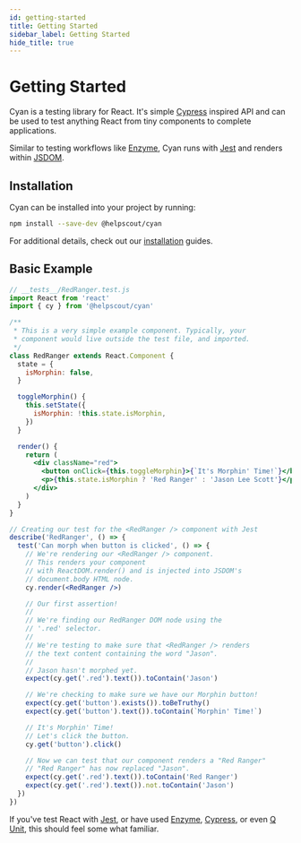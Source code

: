 ```yaml
---
id: getting-started
title: Getting Started
sidebar_label: Getting Started
hide_title: true
---
```


# Getting Started

Cyan is a testing library for React. It's simple [Cypress](https://www.cypress.io/) inspired API and can be used to test anything React from tiny components to complete applications.

Similar to testing workflows like [Enzyme](https://airbnb.io/enzyme/), Cyan runs with [Jest](https://jestjs.io/en/) and renders within [JSDOM](https://github.com/jsdom/jsdom).

## Installation

Cyan can be installed into your project by running:

```bash
npm install --save-dev @helpscout/cyan
```

For additional details, check out our [installation](./installation) guides.

## Basic Example

```jsx
// __tests__/RedRanger.test.js
import React from 'react'
import { cy } from '@helpscout/cyan'

/**
 * This is a very simple example component. Typically, your
 * component would live outside the test file, and imported.
 */
class RedRanger extends React.Component {
  state = {
    isMorphin: false,
  }

  toggleMorphin() {
    this.setState({
      isMorphin: !this.state.isMorphin,
    })
  }

  render() {
    return (
      <div className="red">
        <button onClick={this.toggleMorphin}>{`It's Morphin' Time!`}</button>
        <p>{this.state.isMorphin ? 'Red Ranger' : 'Jason Lee Scott'}</p>
      </div>
    )
  }
}

// Creating our test for the <RedRanger /> component with Jest
describe('RedRanger', () => {
  test('Can morph when button is clicked', () => {
    // We're rendering our <RedRanger /> component.
    // This renders your component
    // with ReactDOM.render() and is injected into JSDOM's
    // document.body HTML node.
    cy.render(<RedRanger />)

    // Our first assertion!
    //
    // We're finding our RedRanger DOM node using the
    // '.red' selector.
    //
    // We're testing to make sure that <RedRanger /> renders
    // the text content containing the word "Jason".
    //
    // Jason hasn't morphed yet.
    expect(cy.get('.red').text()).toContain('Jason')

    // We're checking to make sure we have our Morphin button!
    expect(cy.get('button').exists()).toBeTruthy()
    expect(cy.get('button').text()).toContain(`Morphin' Time!`)

    // It's Morphin' Time!
    // Let's click the button.
    cy.get('button').click()

    // Now we can test that our component renders a "Red Ranger"
    // "Red Ranger" has now replaced "Jason".
    expect(cy.get('.red').text()).toContain('Red Ranger')
    expect(cy.get('.red').text()).not.toContain('Jason')
  })
})
```

If you've test React with [Jest](https://jestjs.io/en/), or have used [Enzyme](https://airbnb.io/enzyme/), [Cypress](https://www.cypress.io/), or even [Q Unit](https://qunitjs.com/), this should feel some what familiar.
